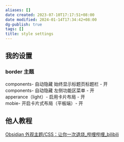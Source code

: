 ```yaml
---
aliases: []
date created: 2023-07-10T17:17:51+08:00
date modified: 2024-01-14T17:34:42+08:00
dg-publish: true
tags: []
title: style settings
---
```


## 我的设置
### border 主题
components- 自动隐藏  始终显示标题页标题栏 - 开  
components- 自动隐藏  左侧功能区菜单 - 开  
apperance（light）- 启用卡片布局 - 开  
mobie- 开启卡片式布局（平板端）- 开

## 他人教程
[Obsidian 外观主题/CSS：让你一次退烧\_哔哩哔哩\_bilibili](https://www.bilibili.com/video/BV1KP4y1B7bd/?buvid=XY630CE669F34078F341989B1EE06E60B0127&is_story_h5=false&mid=g8UDjEqHIS5oCexxb9oAEQ%3D%3D&p=1&plat_id=116&share_from=ugc&share_medium=android&share_plat=android&share_session_id=857042ca-ac89-49a4-8b31-d958246266e4&share_source=WEIXIN&share_tag=s_i&timestamp=1688664694&unique_k=A2FBKSy&up_id=65972224)